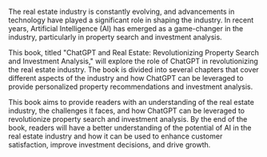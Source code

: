 
The real estate industry is constantly evolving, and advancements in technology have played a significant role in shaping the industry. In recent years, Artificial Intelligence (AI) has emerged as a game-changer in the industry, particularly in property search and investment analysis.

This book, titled "ChatGPT and Real Estate: Revolutionizing Property Search and Investment Analysis," will explore the role of ChatGPT in revolutionizing the real estate industry. The book is divided into several chapters that cover different aspects of the industry and how ChatGPT can be leveraged to provide personalized property recommendations and investment analysis.

This book aims to provide readers with an understanding of the real estate industry, the challenges it faces, and how ChatGPT can be leveraged to revolutionize property search and investment analysis. By the end of the book, readers will have a better understanding of the potential of AI in the real estate industry and how it can be used to enhance customer satisfaction, improve investment decisions, and drive growth.
